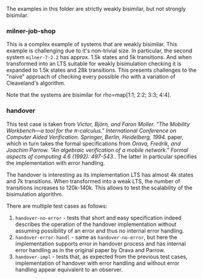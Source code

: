 The examples in this folder are strictly weakly bisimilar, but not strongly bisimilar.

### milner-job-shop

This is a complex example of systems that are weakly bisimilar. 
This example is challenging due to it's non-trivial size. In particular, the second system `milner-7-2.2` has approx. 1.5k states and 5k transitions. And when transformed into an LTS suitable for weakly bisimulation checking it is expanded to 1.5k states and 28k transitions. This presents challenges to the "naive" approach of checking every possible rho with a variation of Cleaveland's algorithm. 

Note that the systems are bisimilar for rho=map[1:1; 2:2; 3:3; 4:4].

### handover

This test case is taken from _Victor, Björn, and Faron Moller. "The Mobility Workbench—a tool for the π-calculus." International Conference on Computer Aided Verification. Springer, Berlin, Heidelberg, 1994._ paper, which in turn takes the formal specifications from _Orava, Fredrik, and Joachim Parrow. "An algebraic verification of a mobile network." Formal aspects of computing 4.6 (1992): 497-543._. The latter in particular specifies the implementation with error handling.

The handover is interesting as its implementation LTS has almost 4k states and 7k transitions. When transformed into a weak LTS, the number of transitions increases to 120k-140k. This allows to test the scalability of the bisimulation algorithm.

There are multiple test cases as follows:
 1. `handover-no-error` - tests that short and easy specification indeed describes the operation of the handover implementation without assuming possibility of an error and thus no internal error handling.
 1. `handover-error-handl` - same as `handover-no-error`, but here the implementation supports error in handover process and has internal error handling as in the original paper by Orava and Parrow. 
 1. `handover-impl` - tests that, as expected from the previous test cases, implementation of handover with error handling and without error handling appear equivalent to an observer.